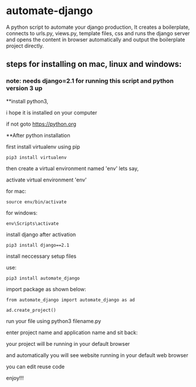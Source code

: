 # automate-django
A python script to automate your django production,
It creates a boilerplate,
connects to urls.py, views.py, template files, css and runs the django server and opens the content in browser automatically and output the boilerplate project directly.


## steps for installing on mac, linux and windows:

### note: needs django=2.1 for running this script and python version 3 up

**install python3,

i hope it is installed on your computer 

if not goto https://python.org

**After python installation

first install virtualenv using pip

    pip3 install virtualenv
  
then create a virtual environment named 'env' lets say,

activate virtual environment 'env'

for mac:

    source env/bin/activate
   
for windows:

    env\Scripts\activate
    
install django after activation

    pip3 install django==2.1
    

install neccessary setup files

use:

    pip3 install automate_django


import package as shown below:

    from automate_django import automate_django as ad

    ad.create_project()
    
run your file using python3 filename.py

enter project name and application name and sit back:

your project will be running in your default browser

and automatically you will see website running in your default web browser

you can edit reuse code 

enjoy!!!
